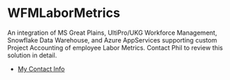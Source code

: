 # WFMLaborMetrics
An integration of MS Great Plains, UltiPro/UKG Workforce Management, Snowflake Data Warehouse, and Azure AppServices supporting custom Project Accounting of employee Labor Metrics. Contact Phil to review this solution in detail.

* [My Contact Info](https://github.com/UsefulEngines)

